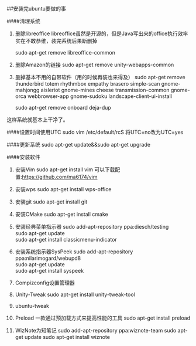 ##安装完ubuntu要做的事

####清理系统

1. 删除libreoffice
	libreoffice虽然是开源的，但是Java写出来的office执行效率实在不敢恭维，装完系统后果断删掉

	sudo apt-get remove libreoffice-common


2. 删除Amazon的链接
    sudo apt-get remove unity-webapps-common


3. 删掉基本不用的自带软件（用的时候再装也来得及）
	sudo apt-get remove thunderbird totem rhythmbox empathy brasero simple-scan gnome-mahjongg aisleriot gnome-mines cheese transmission-common gnome-orca webbrowser-app gnome-sudoku  landscape-client-ui-install  

	sudo apt-get remove onboard deja-dup

这样系统就基本上干净了。


####设置时间使用UTC
	sudo vim /etc/default/rcS
	将UTC=no改为UTC=yes

####更新系统
	sudo apt-get update&&sudo apt-get upgrade

####安装软件
1. 安装Vim
	sudo apt-get install vim
	可以下载配置:https://github.com/ma6174/vim

2. 安装wps
	sudo apt-get install wps-office

3. 安装git
	sudo apt-get install git 

4. 安装CMake
    sudo apt-get install cmake

5. 安装经典菜单指示器
	sudo add-apt-repository ppa:diesch/testing  
	sudo apt-get update  
	sudo apt-get install classicmenu-indicator 

6. 安装系统指示器SysPeek
	sudo add-apt-repository ppa:nilarimogard/webupd8    
	sudo apt-get update    
	sudo apt-get install syspeek 

7. Compizconfig设置管理器

8. Unity-Tweak
	sudo apt-get install unity-tweak-tool

9. ubuntu-tweak

10. Preload 一款通过预加载方式来提高性能的工具
	sudo apt-get install preload

11. WizNote为知笔记
	sudo add-apt-repository ppa:wiznote-team
	sudo apt-get update
	sudo apt-get install wiznote

















